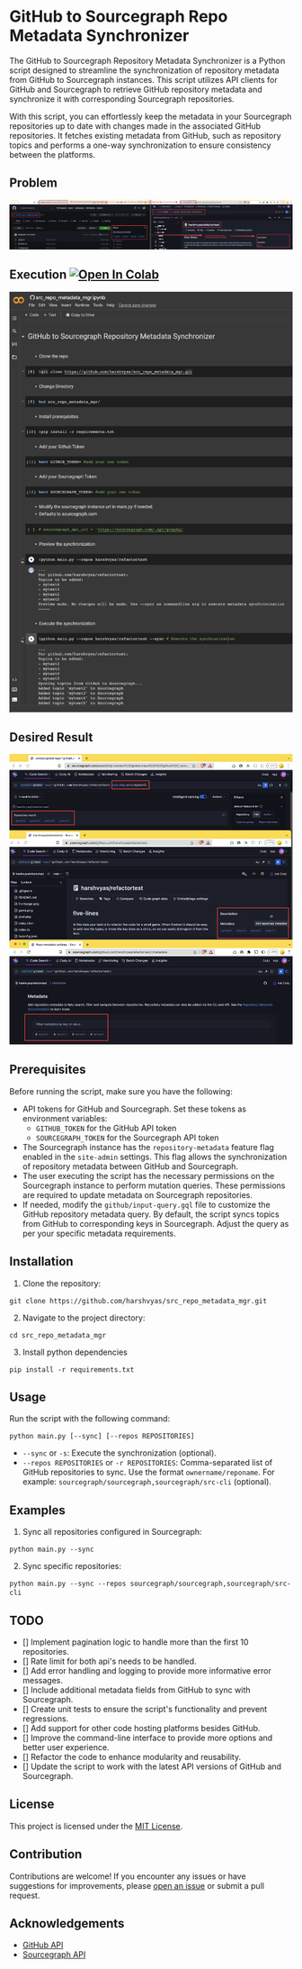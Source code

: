 # GitHub to Sourcegraph Repo Metadata Synchronizer

The GitHub to Sourcegraph Repository Metadata Synchronizer is a Python script designed to streamline the synchronization of repository metadata from GitHub to Sourcegraph instances. This script utilizes API clients for GitHub and Sourcegraph to retrieve GitHub repository metadata and synchronize it with corresponding Sourcegraph repositories.

With this script, you can effortlessly keep the metadata in your Sourcegraph repositories up to date with changes made in the associated GitHub repositories. It fetches existing metadata from GitHub, such as repository topics and performs a one-way synchronization to ensure consistency between the platforms.

## Problem

![Problem Statement](https://raw.githubusercontent.com/harshvyas/src_repo_metadata_mgr/main/screenshots/problemstatement.png)

## Execution    [![Open In Colab](https://colab.research.google.com/assets/colab-badge.svg)](https://colab.research.google.com/github/harshvyas/src_repo_metadata_mgr/blob/main/src_repo_metadata_mgr.ipynb)

![Execution](https://raw.githubusercontent.com/harshvyas/src_repo_metadata_mgr/main/screenshots/execution.png)

## Desired Result

![Desired Result](https://raw.githubusercontent.com/harshvyas/src_repo_metadata_mgr/main/screenshots/desiredresult.png)

## Prerequisites

Before running the script, make sure you have the following:

- API tokens for GitHub and Sourcegraph. Set these tokens as environment variables:
  - `GITHUB_TOKEN` for the GitHub API token
  - `SOURCEGRAPH_TOKEN` for the Sourcegraph API token
- The Sourcegraph instance has the `repository-metadata` feature flag enabled in the `site-admin` settings. This flag allows the synchronization of repository metadata between GitHub and Sourcegraph.
- The user executing the script has the necessary permissions on the Sourcegraph instance to perform mutation queries. These permissions are required to update metadata on Sourcegraph repositories.
- If needed, modify the `github/input-query.gql` file to customize the GitHub repository metadata query. By default, the script syncs topics from GitHub to corresponding keys in Sourcegraph. Adjust the query as per your specific metadata requirements.

## Installation

1. Clone the repository:

```
git clone https://github.com/harshvyas/src_repo_metadata_mgr.git
```

2. Navigate to the project directory:

```
cd src_repo_metadata_mgr 
```
3. Install python dependencies

```
pip install -r requirements.txt
```

## Usage

Run the script with the following command:

```
python main.py [--sync] [--repos REPOSITORIES]
```

- `--sync` or `-s`: Execute the synchronization (optional).
- `--repos REPOSITORIES` or `-r REPOSITORIES`: Comma-separated list of GitHub repositories to sync. Use the format `ownername/reponame`. For example: `sourcegraph/sourcegraph,sourcegraph/src-cli` (optional).


## Examples

1. Sync all repositories configured in Sourcegraph:

```
python main.py --sync
```

2. Sync specific repositories:

```
python main.py --sync --repos sourcegraph/sourcegraph,sourcegraph/src-cli
```

## TODO

- [] Implement pagination logic to handle more than the first 10 repositories.
- [] Rate limit for both api's needs to be handled.
- [] Add error handling and logging to provide more informative error messages.
- [] Include additional metadata fields from GitHub to sync with Sourcegraph.
- [] Create unit tests to ensure the script's functionality and prevent regressions.
- [] Add support for other code hosting platforms besides GitHub.
- [] Improve the command-line interface to provide more options and better user experience.
- [] Refactor the code to enhance modularity and reusability.
- [] Update the script to work with the latest API versions of GitHub and Sourcegraph.

## License

This project is licensed under the [MIT License](LICENSE).

## Contribution

Contributions are welcome! If you encounter any issues or have suggestions for improvements, please [open an issue](https://github.com/your-username/your-repository/issues) or submit a pull request.

## Acknowledgements

- [GitHub API](https://docs.github.com/en/rest)
- [Sourcegraph API](https://docs.sourcegraph.com/api/)